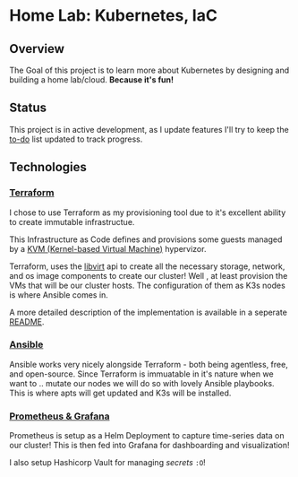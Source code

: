 # Home Lab: Kubernetes, IaC

## Overview

The Goal of this project is to learn more about Kubernetes by designing and building a home lab/cloud. **Because it's fun!**

## Status

This project is in active development, as I update features I'll try to keep the [to-do](https://github.com/Sean-Michael/home-kubernetes-cloud/tree/main/todo.md) list updated to track progress.

## Technologies

### [Terraform](https://github.com/Sean-Michael/home-kubernetes-cloud/tree/main/infrastructure/terraform)

I chose to use Terraform as my provisioning tool due to it's excellent ability to create immutable infrastructue.

This Infrastructure as Code defines and provisions some guests managed by a [KVM (Kernel-based Virtual Machine)](https://ubuntu.com/blog/kvm-hyphervisor) hypervizor. 

Terraform, uses the [libvirt](https://libvirt.org/) api to create all the necessary storage, network, and os image components to create our cluster! Well , at least provision the VMs that will be our cluster hosts. The configuration of them as K3s nodes is where Ansible comes in.

A more detailed description of the implementation is available in a seperate [README](https://github.com/Sean-Michael/home-kubernetes-cloud/tree/main/infrastructure/terraform/README.md).

### [Ansible](https://github.com/Sean-Michael/home-kubernetes-cloud/tree/main/infrastructure/ansible)

Ansible works very nicely alongside Terraform - both being agentless, free, and open-source. Since Terraform is immuatable in it's nature when we want to .. mutate our nodes we will do so with lovely Ansible playbooks. This is where apts will get updated and K3s will be installed.

### [Prometheus & Grafana](https://github.com/Sean-Michael/home-kubernetes-cloud/tree/main/platform/monitoring)

Prometheus is setup as a Helm Deployment to capture time-series data on our cluster! This is then fed into Grafana for dashboarding and visualization!

I also setup Hashicorp Vault for managing _secrets_ `:O`!